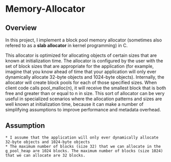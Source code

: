 # Memory-Allocator

## Overview
In this project, I implement a block pool memory allocator (sometimes also refered to as a **slab allocator** in kernel programming) in C. <br />

This allocator is optimized for allocating objects of certain sizes that are known at initialization time. The allocator is configured by the user with the set of block sizes that are appropriate for the application (for example, imagine that you know ahead of time that your application will only ever dynamically allocate 32-byte objects and 1024-byte objects). Internally, the allocator will create block pools for each of those specified sizes. When client code calls pool_malloc(n), it will receive the smallest block that is both free and greater than or equal to n in size. This sort of allocator can be very useful in specialized scenarios where the allocation patterns and sizes are well known at initialization time, because it can make a number of simplifying assumptions to improve performance and metadata overhead.

## Assumption
    * I assume that the application will only ever dynamically allocate 32-byte objects and 1024-byte objects
    * The maximum number of blocks (size 32) that we can allocate in the g_pool_heap are 1024 blocks. The maximum number of blocks (size 1024) that we can allocate are 32 blocks.
